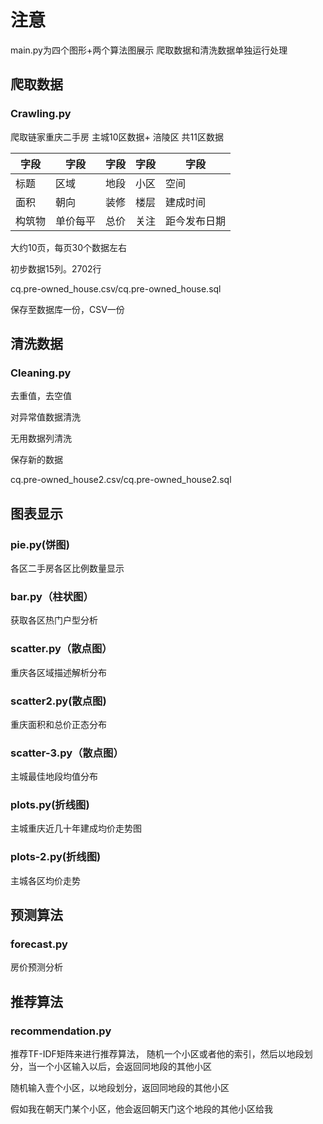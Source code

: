 # 注意
main.py为四个图形+两个算法图展示
爬取数据和清洗数据单独运行处理
## 爬取数据

### Crawling.py

爬取链家重庆二手房 主城10区数据+ 涪陵区 共11区数据

| 字段   | 字段     | 字段 | 字段 | 字段         |
| ------ | -------- | ---- | ---- | ------------ |
| 标题   | 区域     | 地段 | 小区 | 空间         |
| 面积   | 朝向     | 装修 | 楼层 | 建成时间     |
| 构筑物 | 单价每平 | 总价 | 关注 | 距今发布日期 |

大约10页，每页30个数据左右

初步数据15列。2702行

cq.pre-owned_house.csv/cq.pre-owned_house.sql

保存至数据库一份，CSV一份

## 清洗数据

### Cleaning.py

去重值，去空值

对异常值数据清洗

无用数据列清洗

保存新的数据

cq.pre-owned_house2.csv/cq.pre-owned_house2.sql

## 图表显示

### pie.py(饼图)

各区二手房各区比例数量显示

### bar.py（柱状图）

获取各区热门户型分析

### scatter.py（散点图）

重庆各区域描述解析分布

### scatter2.py(散点图)
重庆面积和总价正态分布

### scatter-3.py（散点图）

主城最佳地段均值分布

### plots.py(折线图)

主城重庆近几十年建成均价走势图

### plots-2.py(折线图)

主城各区均价走势

## 预测算法

### forecast.py

房价预测分析

## 推荐算法

### recommendation.py

推荐TF-IDF矩阵来进行推荐算法， 随机一个小区或者他的索引，然后以地段划分，当一个小区输入以后，会返回同地段的其他小区

随机输入壹个小区，以地段划分，返回同地段的其他小区

假如我在朝天门某个小区，他会返回朝天门这个地段的其他小区给我
